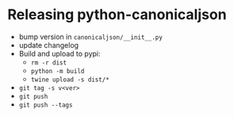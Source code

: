 Releasing python-canonicaljson
==============================

* bump version in `canonicaljson/__init__.py`
* update changelog
* Build and upload to pypi:
  * `rm -r dist`
  * `python -m build`
  * `twine upload -s dist/*`
* `git tag -s v<ver>`
* `git push`
* `git push --tags`